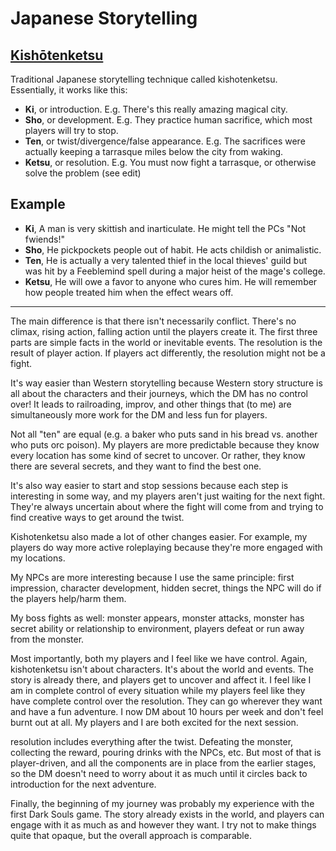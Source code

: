 # Japanese Storytelling

## [Kishōtenketsu](https://en.wikipedia.org/wiki/Kish%C5%8Dtenketsu)

Traditional Japanese storytelling technique called kishotenketsu. Essentially, it works like this:

- **Ki**,  or introduction. E.g. There's this really amazing magical city.
- **Sho**, or development. E.g. They practice human sacrifice, which most players will try to stop.
- **Ten**, or twist/divergence/false appearance. E.g. The sacrifices were actually keeping a tarrasque miles below the city from waking.
- **Ketsu**, or resolution. E.g. You must now fight a tarrasque, or otherwise solve the problem (see edit)

## Example

- **Ki**, A man is very skittish and inarticulate. He might tell the PCs "Not fwiends!"
- **Sho**, He pickpockets people out of habit. He acts childish or animalistic.
- **Ten**, He is actually a very talented thief in the local thieves' guild but was hit by a Feeblemind spell during a major heist of the mage's college.
- **Ketsu**, He will owe a favor to anyone who cures him. He will remember how people treated him when the effect wears off.

---

The main difference is that there isn't necessarily conflict. There's no climax, rising action, falling action until the players create it. The first three parts are simple facts in the world or inevitable events. The resolution is the result of player action. If players act differently, the resolution might not be a fight.

It's way easier than Western storytelling because Western story structure is all about the characters and their journeys, which the DM has no control over! It leads to railroading, improv, and other things that (to me) are simultaneously more work for the DM and less fun for players.

Not all "ten" are equal (e.g. a baker who puts sand in his bread vs. another who puts orc poison). My players are more predictable because they know every location has some kind of secret to uncover. Or rather, they know there are several secrets, and they want to find the best one.

It's also way easier to start and stop sessions because each step is interesting in some way, and my players aren't just waiting for the next fight. They're always uncertain about where the fight will come from and trying to find creative ways to get around the twist.

Kishotenketsu also made a lot of other changes easier. For example, my players do way more active roleplaying because they're more engaged with my locations.

My NPCs are more interesting because I use the same principle: first impression, character development, hidden secret, things the NPC will do if the players help/harm them.

My boss fights as well: monster appears, monster attacks, monster has secret ability or relationship to environment, players defeat or run away from the monster.

Most importantly, both my players and I feel like we have control. Again, kishotenketsu isn't about characters. It's about the world and events. The story is already there, and players get to uncover and affect it. I feel like I am in complete control of every situation while my players feel like they have complete control over the resolution. They can go wherever they want and have a fun adventure. I now DM about 10 hours per week and don't feel burnt out at all. My players and I are both excited for the next session.

resolution includes everything after the twist. Defeating the monster, collecting the reward, pouring drinks with the NPCs, etc. But most of that is player-driven, and all the components are in place from the earlier stages, so the DM doesn't need to worry about it as much until it circles back to introduction for the next adventure.

Finally, the beginning of my journey was probably my experience with the first Dark Souls game. The story already exists in the world, and players can engage with it as much as and however they want. I try not to make things quite that opaque, but the overall approach is comparable.